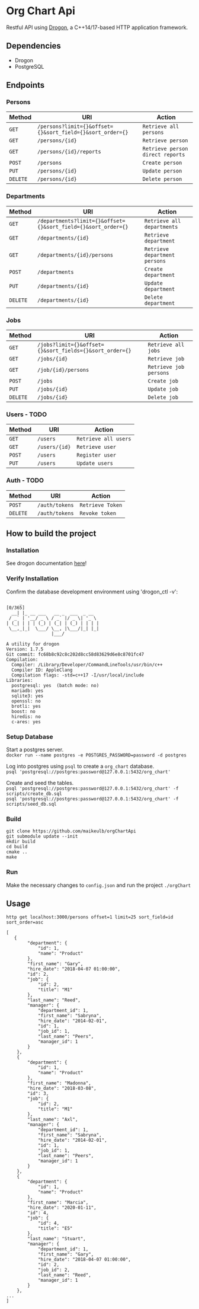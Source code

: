 # Org Chart Api

Restful API using [Drogon](https://github.com/drogonframework/drogon), a C++14/17-based HTTP application framework.

Dependencies
----------
* Drogon
* PostgreSQL

Endpoints
---------

### Persons
| Method     | URI                                   | Action                                    |
|------------|---------------------------------------|-------------------------------------------|
| `GET`      | `/persons?limit={}&offset={}&sort_field={}&sort_order={}`                | `Retrieve all persons`    |
| `GET`      | `/persons/{id}`                       | `Retrieve person`                         |
| `GET`      | `/persons/{id}/reports`               | `Retrieve person direct reports` |
| `POST`     | `/persons`                            | `Create person`                           |
| `PUT`      | `/persons/{id}`                       | `Update person`                           |
| `DELETE`   | `/persons/{id}          `             | `Delete person`                           |

### Departments
| Method     | URI                                   | Action                                    |
|------------|---------------------------------------|-------------------------------------------|
| `GET`      | `/departments?limit={}&offset={}&sort_field={}&sort_order={}`               | `Retrieve all departments`     |
| `GET`      | `/departments/{id}`                   | `Retrieve department`                     |
| `GET`      | `/departments/{id}/persons`           | `Retrieve department persons`  |
| `POST`     | `/departments`                        | `Create department`                       |
| `PUT`      | `/departments/{id}`                   | `Update department`                       |
| `DELETE`   | `/departments/{id}`                   | `Delete department`                       |

### Jobs
| Method     | URI                                   | Action                                    |
|------------|---------------------------------------|-------------------------------------------|
| `GET`      | `/jobs?limit={}&offset={}&sort_fields={}&sort_order={}`                | `Retrieve all jobs`     |
| `GET`      | `/jobs/{id}`                          | `Retrieve job`                            |
| `GET`      | `/job/{id}/persons`                   | `Retrieve job persons`  |
| `POST`     | `/jobs`                               | `Create job`                              |
| `PUT`      | `/jobs/{id}`                          | `Update job`                              |
| `DELETE`   | `/jobs/{id}`                          | `Delete job`                              |

### Users - TODO
| Method     | URI                                   | Action                                    |
|------------|---------------------------------------|-------------------------------------------|
| `GET`      | `/users`                          | `Retrieve all users`                      |
| `GET`      | `/users/{id}`                     | `Retrieve user`                           |
| `POST`     | `/users`                          | `Register user `                          |
| `PUT`      | `/users`                          | `Update users`                            |

### Auth - TODO
| Method     | URI                                   | Action                                    |
|------------|---------------------------------------|-------------------------------------------|
| `POST`     | `/auth/tokens`                        | `Retrieve Token`                          |
| `DELETE`   | `/auth/tokens`                        | `Revoke token `                           |

How to build the project
---
### Installation
See drogon documentation [here](https://github.com/an-tao/drogon/wiki/ENG-02-Installation#System-Requirements)! 

### Verify Installation
Confirm the database development environment using 'drogon_ctl -v':
```
     _                                                                                                                                                                                                       [0/365]
  __| |_ __ ___   __ _  ___  _ __
 / _` | '__/ _ \ / _` |/ _ \| '_ \
| (_| | | | (_) | (_| | (_) | | | |
 \__,_|_|  \___/ \__, |\___/|_| |_|
                 |___/

A utility for drogon
Version: 1.7.5
Git commit: fc68b8c92c8c202d8cc58d83629d6e8c8701fc47
Compilation:
  Compiler: /Library/Developer/CommandLineTools/usr/bin/c++
  Compiler ID: AppleClang
  Compilation flags: -std=c++17 -I/usr/local/include
Libraries:
  postgresql: yes  (batch mode: no)
  mariadb: yes
  sqlite3: yes
  openssl: no
  brotli: yes
  boost: no
  hiredis: no
  c-ares: yes
```

### Setup Database
Start a postgres server. <br />
`docker run --name postgres -e POSTGRES_PASSWORD=password -d postgres`

Log into postgres using `psql` to create a `org_chart` database. <br />
`psql 'postgresql://postgres:password@127.0.0.1:5432/org_chart'`

Create and seed the tables. <br />
`psql 'postgresql://postgres:password@127.0.0.1:5432/org_chart' -f scripts/create_db.sql` <br />
`psql 'postgresql://postgres:password@127.0.0.1:5432/org_chart' -f scripts/seed_db.sql`

### Build
```
git clone https://github.com/maikeulb/orgChartApi
git submodule update --init
mkdir build
cd build
cmake ..
make
```
### Run
Make the necessary changes to `config.json` and run the project `./orgChart`

Usage
---------------
`http get localhost:3000/persons offset=1 limit=25 sort_field=id sort_order=asc`
```
[
   {
        "department": {
            "id": 1,
            "name": "Product"
        },
        "first_name": "Gary",
        "hire_date": "2018-04-07 01:00:00",
        "id": 2,
        "job": {
            "id": 2,
            "title": "M1"
        },
        "last_name": "Reed",
        "manager": {
            "department_id": 1,
            "first_name": "Sabryna",
            "hire_date": "2014-02-01",
            "id": 1,
            "job_id": 1,
            "last_name": "Peers",
            "manager_id": 1
        }
    },
    {
        "department": {
            "id": 1,
            "name": "Product"
        },
        "first_name": "Madonna",
        "hire_date": "2018-03-08",
        "id": 3,
        "job": {
            "id": 2,
            "title": "M1"
        },
        "last_name": "Axl",
        "manager": {
            "department_id": 1,
            "first_name": "Sabryna",
            "hire_date": "2014-02-01",
            "id": 1,
            "job_id": 1,
            "last_name": "Peers",
            "manager_id": 1
        }
    },
    {
        "department": {
            "id": 1,
            "name": "Product"
        },
        "first_name": "Marcia",
        "hire_date": "2020-01-11",
        "id": 4,
        "job": {
            "id": 4,
            "title": "E5"
        },
        "last_name": "Stuart",
        "manager": {
            "department_id": 1,
            "first_name": "Gary",
            "hire_date": "2018-04-07 01:00:00",
            "id": 2,
            "job_id": 2,
            "last_name": "Reed",
            "manager_id": 1
        }
    },
...
]
```
